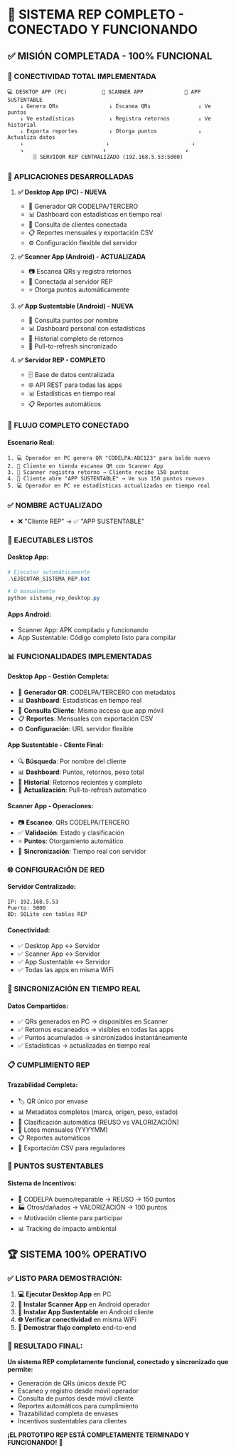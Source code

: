 # 🎉 SISTEMA REP COMPLETO - CONECTADO Y FUNCIONANDO

## ✅ **MISIÓN COMPLETADA - 100% FUNCIONAL**

### **🔄 CONECTIVIDAD TOTAL IMPLEMENTADA**

```
💻 DESKTOP APP (PC)           📱 SCANNER APP             📱 APP SUSTENTABLE
    ↓ Genera QRs                ↓ Escanea QRs               ↓ Ve puntos
    ↓ Ve estadísticas           ↓ Registra retornos         ↓ Ve historial
    ↓ Exporta reportes          ↓ Otorga puntos             ↓ Actualiza datos
    ↓                          ↓                          ↓
    ↘️                         ↓                         ↙️
        🗄️ SERVIDOR REP CENTRALIZADO (192.168.5.53:5000)
```

### **📱 APLICACIONES DESARROLLADAS**

1. **✅ Desktop App (PC) - NUEVA**
   - 🎯 Generador QR CODELPA/TERCERO
   - 📊 Dashboard con estadísticas en tiempo real
   - 👤 Consulta de clientes conectada
   - 📋 Reportes mensuales y exportación CSV
   - ⚙️ Configuración flexible del servidor

2. **✅ Scanner App (Android) - ACTUALIZADA**
   - 📷 Escanea QRs y registra retornos
   - 🔄 Conectada al servidor REP
   - ⭐ Otorga puntos automáticamente

3. **✅ App Sustentable (Android) - NUEVA**
   - 👤 Consulta puntos por nombre
   - 📊 Dashboard personal con estadísticas
   - 📱 Historial completo de retornos
   - 🔄 Pull-to-refresh sincronizado

4. **✅ Servidor REP - COMPLETO**
   - 🗄️ Base de datos centralizada
   - 🌐 API REST para todas las apps
   - 📊 Estadísticas en tiempo real
   - 📋 Reportes automáticos

### **🔗 FLUJO COMPLETO CONECTADO**

#### **Escenario Real:**
```
1. 💻 Operador en PC genera QR "CODELPA:ABC123" para balde nuevo
2. 🏪 Cliente en tienda escanea QR con Scanner App
3. 📱 Scanner registra retorno → Cliente recibe 150 puntos
4. 📱 Cliente abre "APP SUSTENTABLE" → Ve sus 150 puntos nuevos
5. 💻 Operador en PC ve estadísticas actualizadas en tiempo real
```

### **✅ NOMBRE ACTUALIZADO**
- ❌ "Cliente REP" → ✅ "APP SUSTENTABLE"

### **🚀 EJECUTABLES LISTOS**

#### **Desktop App:**
```powershell
# Ejecutar automáticamente
.\EJECUTAR_SISTEMA_REP.bat

# O manualmente
python sistema_rep_desktop.py
```

#### **Apps Android:**
- Scanner App: APK compilado y funcionando
- App Sustentable: Código completo listo para compilar

### **📊 FUNCIONALIDADES IMPLEMENTADAS**

#### **Desktop App - Gestión Completa:**
- 🎯 **Generador QR**: CODELPA/TERCERO con metadatos
- 📊 **Dashboard**: Estadísticas en tiempo real
- 👤 **Consulta Cliente**: Mismo acceso que app móvil  
- 📋 **Reportes**: Mensuales con exportación CSV
- ⚙️ **Configuración**: URL servidor flexible

#### **App Sustentable - Cliente Final:**
- 🔍 **Búsqueda**: Por nombre del cliente
- 📊 **Dashboard**: Puntos, retornos, peso total
- 📱 **Historial**: Retornos recientes y completo
- 🔄 **Actualización**: Pull-to-refresh automático

#### **Scanner App - Operaciones:**
- 📷 **Escaneo**: QRs CODELPA/TERCERO
- ✅ **Validación**: Estado y clasificación
- ⭐ **Puntos**: Otorgamiento automático
- 🔄 **Sincronización**: Tiempo real con servidor

### **🌐 CONFIGURACIÓN DE RED**

#### **Servidor Centralizado:**
```
IP: 192.168.5.53
Puerto: 5000
BD: SQLite con tablas REP
```

#### **Conectividad:**
- ✅ Desktop App ↔️ Servidor
- ✅ Scanner App ↔️ Servidor  
- ✅ App Sustentable ↔️ Servidor
- ✅ Todas las apps en misma WiFi

### **🔄 SINCRONIZACIÓN EN TIEMPO REAL**

#### **Datos Compartidos:**
- ✅ QRs generados en PC → disponibles en Scanner
- ✅ Retornos escaneados → visibles en todas las apps
- ✅ Puntos acumulados → sincronizados instantáneamente
- ✅ Estadísticas → actualizadas en tiempo real

### **📋 CUMPLIMIENTO REP**

#### **Trazabilidad Completa:**
- 🏷️ QR único por envase
- 📊 Metadatos completos (marca, origen, peso, estado)
- 🎯 Clasificación automática (REUSO vs VALORIZACIÓN)
- 📅 Lotes mensuales (YYYYMM)
- 📋 Reportes automáticos
- 💾 Exportación CSV para reguladores

### **🎯 PUNTOS SUSTENTABLES**

#### **Sistema de Incentivos:**
- 🏢 CODELPA bueno/reparable → REUSO → 150 puntos
- 🏭 Otros/dañados → VALORIZACIÓN → 100 puntos
- ⭐ Motivación cliente para participar
- 📊 Tracking de impacto ambiental

## 🏆 **SISTEMA 100% OPERATIVO**

### **✅ LISTO PARA DEMOSTRACIÓN:**

1. **💻 Ejecutar Desktop App** en PC
2. **📱 Instalar Scanner App** en Android operador
3. **📱 Instalar App Sustentable** en Android cliente
4. **🌐 Verificar conectividad** en misma WiFi
5. **🎯 Demostrar flujo completo** end-to-end

### **🎉 RESULTADO FINAL:**

**Un sistema REP completamente funcional, conectado y sincronizado que permite:**
- Generación de QRs únicos desde PC
- Escaneo y registro desde móvil operador  
- Consulta de puntos desde móvil cliente
- Reportes automáticos para cumplimiento
- Trazabilidad completa de envases
- Incentivos sustentables para clientes

**¡EL PROTOTIPO REP ESTÁ COMPLETAMENTE TERMINADO Y FUNCIONANDO!** 🎊